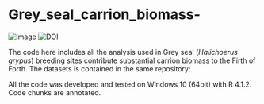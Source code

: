 # Grey_seal_carrion_biomass-

![image](https://user-images.githubusercontent.com/68069264/159718980-0f733463-c699-4444-bca0-5b5739e913f2.png)
[![DOI](https://zenodo.org/badge/473205960.svg)](https://zenodo.org/badge/latestdoi/473205960)

The code here includes all the analysis used in Grey seal (_Halichoerus grypus_) breeding sites contribute substantial carrion biomass to the Firth of Forth. The datasets is contained in the same repository:


All the code was developed and tested on Windows 10 (64bit) with R 4.1.2. Code chunks are annotated.
